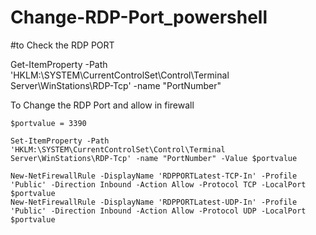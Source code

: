 # Change-RDP-Port_powershell

#to Check the RDP PORT

Get-ItemProperty -Path 'HKLM:\SYSTEM\CurrentControlSet\Control\Terminal Server\WinStations\RDP-Tcp' -name "PortNumber"


To Change the RDP Port and allow in firewall

```
$portvalue = 3390

Set-ItemProperty -Path 'HKLM:\SYSTEM\CurrentControlSet\Control\Terminal Server\WinStations\RDP-Tcp' -name "PortNumber" -Value $portvalue 

New-NetFirewallRule -DisplayName 'RDPPORTLatest-TCP-In' -Profile 'Public' -Direction Inbound -Action Allow -Protocol TCP -LocalPort $portvalue 
New-NetFirewallRule -DisplayName 'RDPPORTLatest-UDP-In' -Profile 'Public' -Direction Inbound -Action Allow -Protocol UDP -LocalPort $portvalue

```
